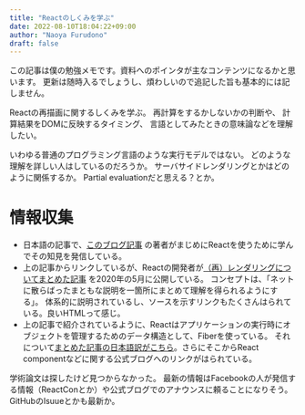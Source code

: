 ```yaml
---
title: "Reactのしくみを学ぶ"
date: 2022-08-10T18:04:22+09:00
author: "Naoya Furudono"
draft: false
---
```


この記事は僕の勉強メモです。資料へのポインタが主なコンテンツになるかと思います。
更新は随時入るでしょうし、煩わしいので追記した旨も基本的には記しません。

Reactの再描画に関するしくみを学ぶ。
再計算をするかしないかの判断や、
計算結果をDOMに反映するタイミング、
言語としてみたときの意味論などを理解したい。

いわゆる普通のプログラミング言語のような実行モデルではない。
どのような理解を詳しい人はしているのだろうか。
サーバサイドレンダリングとかはどのように関係するか。
Partial evaluationだと思える？とか。

# 情報収集

- 日本語の記事で、[このブログ記事](https://www.asobou.co.jp/blog/web/react-rendering)
  の著者がまじめにReactを使うために学んでその知見を発信している。
- 上の記事からリンクしているが、Reactの開発者が[（再）レンダリングについてまとめた記事](https://blog.isquaredsoftware.com/2020/05/blogged-answers-a-mostly-complete-guide-to-react-rendering-behavior/)
  を2020年の5月に公開している。
  コンセプトは、「ネットに散らばったまともな説明を一箇所にまとめて理解を得られるようにする」。
  体系的に説明されているし、ソースを示すリンクもたくさんはられている。良いHTMLって感じ。
- 上の記事で紹介されているように、Reactはアプリケーションの実行時にオブジェクトを管理するためのデータ構造として、Fiberを使っている。
  それについて[まとめた記事の日本語訳がこちら](https://postd.cc/react-fiber-architecture/)。さらにそこからReact componentなどに関する公式ブログへのリンクがはられている。

学術論文は探したけど見つからなかった。
最新の情報はFacebookの人が発信する情報（ReactConとか）や公式ブログでのアナウンスに頼ることになりそう。
GitHubのIsuueとかも最新か。

